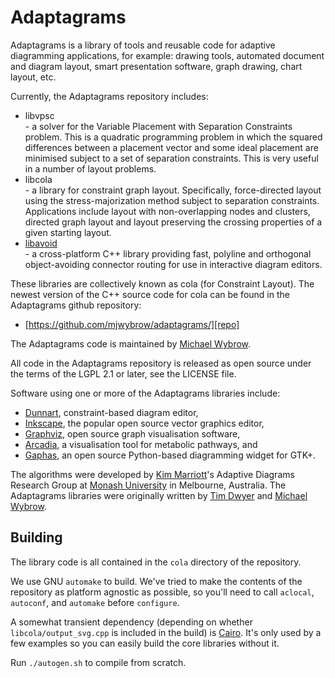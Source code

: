 Adaptagrams
===========

Adaptagrams is a library of tools and reusable code for adaptive diagramming
applications, for example: drawing tools, automated document and diagram
layout, smart presentation software, graph drawing, chart layout, etc.

Currently, the Adaptagrams repository includes:

 *  libvpsc  
              - a solver for the Variable Placement with Separation 
		Constraints problem. This is a quadratic programming 
		problem in which the squared differences between a 
		placement vector and some ideal placement are minimised 
		subject to a set of separation constraints. This is very 
		useful in a number of layout problems.  
 *  libcola  
    	      - a library for constraint graph layout.  Specifically, 
    		force-directed layout using the stress-majorization 
		method subject to separation constraints. Applications 
		include layout with non-overlapping nodes and clusters, 
		directed graph layout and layout preserving the crossing 
		properties of a given starting layout.  
 *  [libavoid][libavoid]  
    	      - a cross-platform C++ library providing fast, polyline and
    		orthogonal object-avoiding connector routing for use in 
		interactive diagram editors.  

These libraries are collectively known as cola (for Constraint Layout). The
newest version of the C++ source code for cola can be found in the 
Adaptagrams github repository:

 *  [https://github.com/mjwybrow/adaptagrams/][repo]

The Adaptagrams code is maintained by [Michael Wybrow][mw].

All code in the Adaptagrams repository is released as open source under the
terms of the LGPL 2.1 or later, see the LICENSE file. 

Software using one or more of the Adaptagrams libraries include: 

 *  [Dunnart][dunnart], constraint-based diagram editor,
 *  [Inkscape][inkscape], the popular open source vector graphics editor,
 *  [Graphviz][graphviz], open source graph visualisation software,
 *  [Arcadia][arcadia], a visualisation tool for metabolic pathways, and
 *  [Gaphas][gaphor], an open source Python-based diagramming widget for GTK+.


The algorithms were developed by [Kim Marriott][km]'s Adaptive Diagrams Research Group at [Monash University][monash] in Melbourne, Australia.  The Adaptagrams libraries were originally written by [Tim Dwyer][td] and [Michael Wybrow][mw].


Building
--------

The library code is all contained in the `cola` directory of the repository.

We use GNU `automake` to build.  We've tried to make the contents of the
repository as platform agnostic as possible, so you'll need to call `aclocal`,
`autoconf`, and `automake` before `configure`.
 
A somewhat transient dependency (depending on whether `libcola/output_svg.cpp` 
is included in the build) is [Cairo][cairo].  It's only used by a few examples 
so you can easily build the core libraries without it.

Run `./autogen.sh` to compile from scratch.


[td]: http://www.csse.monash.edu.au/~tdwyer/
[km]: http://www.csse.monash.edu.au/~kmarriott/
[mw]: http://www.csse.monash.edu.au/~mwybrow/
[monash]: http://wwww.csse.monash.edu.au/
[libavoid]: http://adaptagrams.sourceforge.net/libavoid/
[dunnart]: http://www.dunnart.org/
[inkscape]: http://www.inkscape.org/
[graphviz]: http://www.graphviz.org/
[arcadia]: http://arcadiapathways.sourceforge.net/
[gaphor]: http://gaphor.sourceforge.net/
[cairo]: http://cairographics.org/
[repo]: https://github.com/mjwybrow/adaptagrams/

